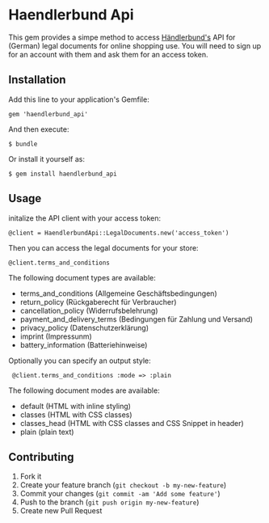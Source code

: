 # Haendlerbund Api

This gem provides a simpe method to access [Händlerbund's](http://www.haendlerbund.de) API for (German) legal documents for online shopping use. You will need to sign up for an account with them and ask them for an access token. 

## Installation

Add this line to your application's Gemfile:

    gem 'haendlerbund_api'

And then execute:

    $ bundle

Or install it yourself as:

    $ gem install haendlerbund_api

## Usage

initalize the API client with your access token:

    @client = HaendlerbundApi::LegalDocuments.new('access_token')

Then you can access the legal documents for your store:

    @client.terms_and_conditions

The following document types are available:

* terms\_and\_conditions (Allgemeine Geschäftsbedingungen)
* return\_policy (Rückgaberecht für Verbraucher)
* cancellation\_policy (Widerrufsbelehrung)
* payment\_and\_delivery\_terms (Bedingungen für Zahlung und Versand)
* privacy\_policy (Datenschutzerklärung)
* imprint (Impressunm)
* battery\_information (Batteriehinweise)

Optionally you can specify an output style:

     @client.terms_and_conditions :mode => :plain

The following document modes are available:

* default (HTML with inline styling)
* classes (HTML with CSS classes)
* classes\_head (HTML with CSS classes and CSS Snippet in header)
* plain (plain text)
  

## Contributing

1. Fork it
2. Create your feature branch (`git checkout -b my-new-feature`)
3. Commit your changes (`git commit -am 'Add some feature'`)
4. Push to the branch (`git push origin my-new-feature`)
5. Create new Pull Request
